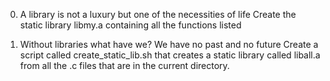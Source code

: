 0. A library is not a luxury but one of the necessities of life
Create the static library libmy.a containing all the functions listed

1. Without libraries what have we? We have no past and no future
Create a script called create_static_lib.sh that creates a static library called liball.a from all the .c files that are in the current directory.


